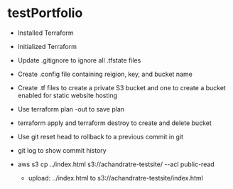 # testPortfolio

- Installed Terraform
- Initialized Terraform 
- Update .gitignore to ignore all .tfstate files
- Create .config file containing reigion, key, and bucket name
- Create .tf files to create a private S3 bucket and one to create a bucket enabled for static website hosting
- Use terraform plan -out to save plan
- terraform apply and terraform destroy to create and delete bucket
 
- Use git reset head to rollback to a previous commit in git
- git log to show commit history
- aws s3 cp ../index.html s3://achandratre-testsite/ --acl public-read
   - upload: ../index.html to s3://achandratre-testsite/index.html
